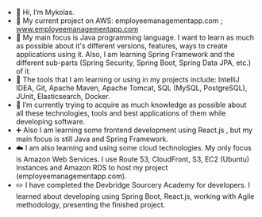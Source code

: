 - 👋 Hi, I’m Mykolas.
- :hammer: My current project on AWS: employeemanagementapp.com ; www.employeemanagementapp.com
- 👀 My main focus is Java programming language. I want to learn as much as possible about it's different versions, features, ways to create applications using it. Also, I am learning Spring Framework and the different sub-parts (Spring Security, Spring Boot, Spring Data JPA, etc.) of it.
- 🔧 The tools that I am learning or using in my projects include: IntelliJ IDEA, Git, Apache Maven, Apache Tomcat, SQL (MySQL, PostgreSQL), JUnit, Elasticsearch, Docker.
- 🌱 I’m currently trying to acquire as much knowledge as possible about all these technologies, tools and best applications of them while developing software.
- ➕ Also I am learning some frontend development using React.js , but my main focus is still Java and Spring Framework.
- :cloud: I am also learning and using some cloud technologies. My only focus is Amazon Web Services. I use Route 53, CloudFront, S3, EC2 (Ubuntu) Instances and Amazon RDS to host my project (employeemanagementapp.com).
- :pencil2: I have completed the Devbridge Sourcery Academy for developers. I learned about developing using Spring Boot, React.js, working with Agile methodology, presenting the finished project. 


<!---
MykKuc/MykKuc is a ✨ special ✨ repository because its `README.md` (this file) appears on your GitHub profile.
You can click the Preview link to take a look at your changes.
--->
